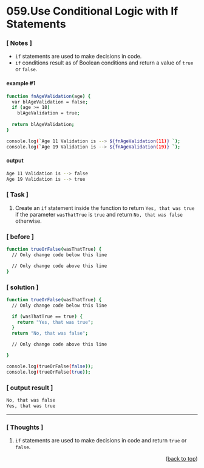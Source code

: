 <a name="topage"></a>

# 059.Use Conditional Logic with If Statements

### [ Notes ]
  * `if` statements are used to make decisions in code.
  * `if` conditions result as of Boolean conditions and return a value of `true` or `false`.

#### example #1

```sh
function fnAgeValidation(age) {
  var blAgeValidation = false;
  if (age >= 18)
    blAgeValidation = true;
  
  return blAgeValidation;
}

console.log(`Age 11 Validation is --> ${fnAgeValidation(11)} `);
console.log(`Age 19 Validation is --> ${fnAgeValidation(19)} `);
```

#### output
```sh
Age 11 Validation is --> false 
Age 19 Validation is --> true 
```

### [ Task ]
  1. Create an `if` statement inside the function to return `Yes, that was true` if the parameter `wasThatTrue` is `true` and return `No, that was false` otherwise.

### [ before ]

```sh
function trueOrFalse(wasThatTrue) {
  // Only change code below this line

  // Only change code above this line
}
```

### [ solution ]

```sh
function trueOrFalse(wasThatTrue) {
  // Only change code below this line

  if (wasThatTrue == true) {
    return "Yes, that was true";
  }
  return "No, that was false";

  // Only change code above this line

}

console.log(trueOrFalse(false));
console.log(trueOrFalse(true));
```

### [ output result ]

```sh
No, that was false
Yes, that was true
```

-----

### [ Thoughts ]

  1. `if` statements are used to make decisions in code and return `true` or `false`.


<p align="right">(<a href="#topage">back to top</a>)</p>
<br/>
<br/>

